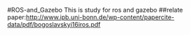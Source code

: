 #ROS-and_Gazebo
This is study for ros and gazebo
##relate paper:http://www.ipb.uni-bonn.de/wp-content/papercite-data/pdf/bogoslavskyi16iros.pdf
